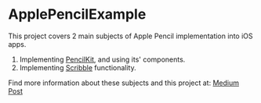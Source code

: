 # ApplePencilExample

This project covers 2 main subjects of Apple Pencil implementation into iOS apps.

1. Implementing [PencilKit](https://developer.apple.com/documentation/pencilkit), and using its' components.
2. Implementing [Scribble](https://developer.apple.com/videos/play/wwdc2020/10106/) functionality.

Find more information about these subjects and this project at: [Medium Post](https://medium.com/@arda.onat/ios-uygulamalarda-pencilkit-ve-scribble-kullan%C4%B1m%C4%B1-9dbbb4d935f0)



